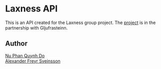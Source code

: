 # Laxness API
This is an API created for the Laxness group project. The [project](https://github.com/mimiqkz/Laxness/) is in the partnership with Gljufrasteinn.

## Author
[Nu Phan Quynh Do](https://github.com/mimiqkz/) <br>
[Alexander Freyr Sveinsson](https://github.com/zurgur/) <br>
